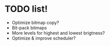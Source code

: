 # TODO list!

- Optimize bitmap copy?
- Bit-pack bitmaps
- More levels for highest and lowest brigtness?
- Optimize & improve scheduler?
